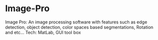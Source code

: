 # Image-Pro
Image Pro:  An image processing software with features such as edge detection, object detection, color spaces based segmentations, Rotation and etc…
	Tech: MatLab, GUI tool box
